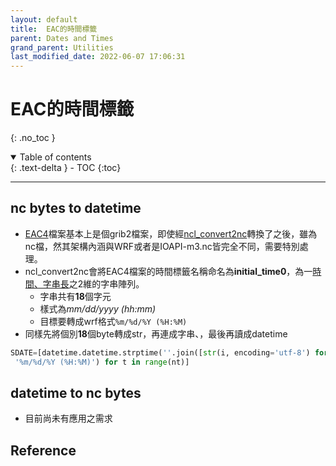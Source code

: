 ```yaml
---
layout: default
title:  EAC的時間標籤
parent: Dates and Times
grand_parent: Utilities
last_modified_date: 2022-06-07 17:06:31
---
```

# EAC的時間標籤
{: .no_toc }

<details open markdown="block">
  <summary>
    Table of contents
  </summary>
  {: .text-delta }
- TOC
{:toc}
</details>

---
## nc bytes to datetime
- [EAC4]()檔案基本上是個grib2檔案，即使經[ncl_convert2nc]()轉換了之後，雖為nc檔，然其架構內涵與WRF或者是IOAPI-m3.nc皆完全不同，需要特別處理。
- ncl_convert2nc會將EAC4檔案的時間標籤名稱命名為**initial_time0**，為一[時間、字串長]()之2維的字串陣列。
  - 字串共有**18**個字元
  - 樣式為*mm/dd/yyyy (hh:mm)*
  - 目標要轉成wrf格式`%m/%d/%Y (%H:%M)`
- 同樣先將個別**18**個byte轉成str，再連成字串、，最後再讀成datetime

```python
SDATE=[datetime.datetime.strptime(''.join([str(i, encoding='utf-8') for i in list(nc.variables[V[1][0]][t, :])]),\
 '%m/%d/%Y (%H:%M)') for t in range(nt)]
```

## datetime to nc bytes
- 目前尚未有應用之需求

## Reference
